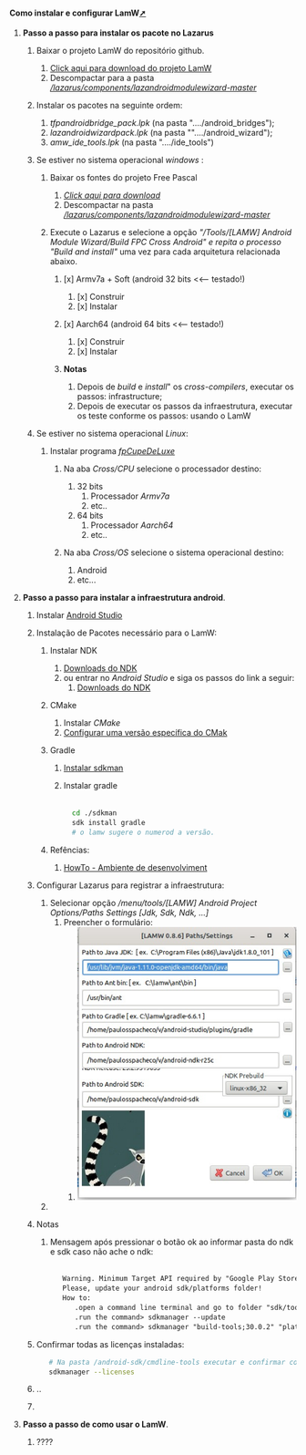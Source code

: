 <!-- markdownlint-disable-next-line -->
#### Como instalar e configurar LamW<a href="instalar_econfigurar_lamw.html" target="_blank" title="Pressione aqui para expandir este documento em nova aba.">➚</a>

1. **Passo  a passo para instalar os pacote no Lazarus**
   1. Baixar o projeto LamW do repositório github.
      1. [Click aqui para download do projeto LamW](https://github.com/jmpessoa/lazandroidmodulewizard)
      2. Descompactar para a pasta _[/lazarus/components/lazandroidmodulewizard-master](/lazarus/components/lazandroidmodulewizard-master)_

   2. Instalar os pacotes na seguinte ordem:
      1. _tfpandroidbridge_pack.lpk_ (na pasta "..../android_bridges");
      2. _lazandroidwizardpack.lpk_ (na pasta ""..../android_wizard");
      3. _amw_ide_tools.lpk_ (na pasta "..../ide_tools")

   3. Se estiver no sistema operacional _windows_ :
      1. Baixar os fontes do projeto Free Pascal
         1. _[Click aqui para download](https://gitlab.com/freepascal.org/fpc/source/-/archive/main/source-main.zip)_
         2. Descompactar na pasta _[/lazarus/components/lazandroidmodulewizard-master](/lazarus/components/free_pascal_source_main)_

      2. Execute o Lazarus e selecione a opção  _"/Tools/[LAMW] Android Module Wizard/Build FPC Cross Android"  e repita o processo "Build and install"_ uma vez para cada arquitetura relacionada abaixo.
         1. [x] Armv7a + Soft (android 32 bits <<-- testado!)
            1. [x] Construir
            2. [x] Instalar
         2. [x] Aarch64 (android 64 bits <<-- testado!)
            1. [x] Construir
            2. [x] Instalar

         3. **Notas**
            1. Depois de _build_ e _install_" os _cross-compilers_, executar os passos: infrastructure;
            2. Depois de executar os passos da infraestrutura, executar os teste conforme os passos: usando o LamW

   4. Se estiver no sistema operacional _Linux_:
      1. Instalar programa [_fpCupeDeLuxe_](https://wiki.lazarus.freepascal.org/fpcupdeluxe) 
         1. Na aba _Cross/CPU_ selecione o processador destino:
            1. 32 bits
                  1. Processador _Armv7a_
                  2. etc..
            2. 64 bits
               1. Processador _Aarch64_
               2. etc..

         2. Na aba _Cross/OS_ selecione o sistema operacional destino:
            1. Android
            2. etc...

2. **Passo a passo para instalar a infraestrutura android**.
   1. Instalar [Android Studio](https://developer.android.com/studio?gclid=CjwKCAjw-b-kBhB-EiwA4fvKrEsTffVft6mg-eLbZ3JJYdnWSaD5gEdVKuKZHzXlifA0Up-MEt49ehoCd8kQAvD_BwE&gclsrc=aw.ds)

   2. Instalação de Pacotes necessário para o LamW:
      1. Instalar NDK
         1. [Downloads do NDK](https://developer.android.com/ndk/downloads?hl=pt-br)
         2. ou entrar no _Android Studio_ e siga os passos do link a seguir:
            1. [Downloads do NDK](https://developer.android.com/ndk/downloads?hl=pt-br)
      2. CMake
         1. Instalar _CMake_
         2. [Configurar uma versão específica do CMak](https://developer.android.com/studio/projects/install-ndk?hl=pt-br#vanilla_cmake)

      3. Gradle
         1. [Instalar sdkman](https://sdkman.io/install)
         2. Instalar gradle

            ```bash

              cd ./sdkman
              sdk install gradle
              # o lamw sugere o numerod a versão.

            ```

      4. Refências:
         1. [HowTo - Ambiente de desenvolviment](https://forum.lazarus.freepascal.org/index.php/topic,40750.html)

   3. Configurar Lazarus para registrar a infraestrutura:
      1. Selecionar opção _/menu/tools/[LAMW] Android Project Options/Paths Settings [Jdk, Sdk, Ndk, ...]_
         1. Preencher o formulário:
            1. ![Paths Settings [Jdk, Sdk, Ndk, ...]](./img/form_path_lamw.jpeg)
      2.  
   4. Notas
      1. Mensagem após pressionar o botão ok ao informar pasta do ndk e sdk caso não ache o ndk:

         ```md

            Warning. Minimum Target API required by "Google Play Store" = 30
            Please, update your android sdk/platforms folder!
            How to:
               .open a command line terminal and go to folder "sdk/tools/bin"
               .run the command> sdkmanager --update
               .run the command> sdkmanager "build-tools;30.0.2" "platforms;android-30"

            ```

   5. Confirmar todas as licenças instaladas:

      ```bash
         # Na pasta /android-sdk/cmdline-tools executar e confirmar com yes 
         sdkmanager --licenses
      ```

   6. ..
   7. 
3. **Passo  a passo de como usar o LamW**.
   1. ????
